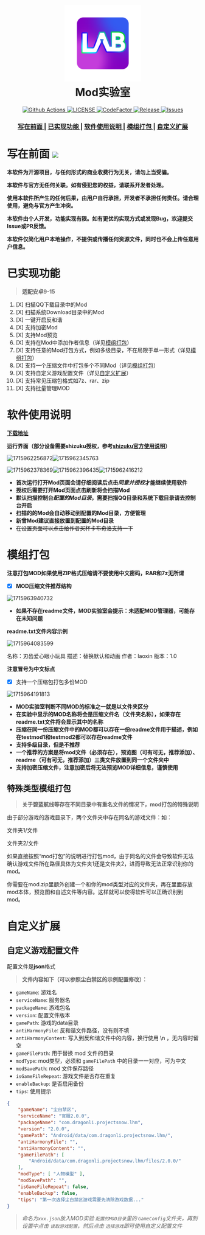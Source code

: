 <h1 align="center">
    <img src="https://github.com/laoxinH/crosscore-mod-manager/blob/main/app/src/main/res/drawable/start.webp" width="200" alt="Mod实验室">
  <br>Mod实验室<br>
</h1>

<p align="center">
  <a href="https://github.com/laoxinH/crosscore-mod-manager/actions/workflows/ci.yml">
    <img src="https://github.com/laoxinH/crosscore-mod-manager/actions/workflows/ci.yml/badge.svg" alt="Github Actions">
  </a>
  <a href="/LICENSE">
    <img src="https://img.shields.io/github/license/laoxinH/crosscore-mod-manager" alt="LICENSE">
  </a>
  <a href="https://www.codefactor.io/repository/github/laoxinH/crosscore-mod-manager">
    <img src="https://www.codefactor.io/repository/github/laoxinH/crosscore-mod-manager/badge" alt="CodeFactor">
  </a>
  <a href="https://github.com/laoxinH/crosscore-mod-manager/releases">
    <img src="https://img.shields.io/github/v/release/laoxinH/crosscore-mod-manager" alt="Release">
  </a>
  <a href="https://github.com/laoxinH/crosscore-mod-manager/issues">
    <img src="https://img.shields.io/github/issues/laoxinH/crosscore-mod-manager" alt="Issues">
  </a>
</p>

<div align="center">
  <h3>
    <a href="#写在前面">
    写在前面
    </a>
    <span> | </span>
    <a href="#已实现功能">
    已实现功能
    </a>
    <span> | </span>
    <a href="#软件使用说明">
    软件使用说明
    </a>
    <span> | </span>
    <a href="#模组打包">
    模组打包
    </a>
    <span> | </span>
    <a href="#自定义扩展">
    自定义扩展
    </a>
  </h3>
</div>

# 写在前面 [<img src="https://api.gitsponsors.com/api/badge/img?id=800784399" height="30">](https://api.gitsponsors.com/api/badge/link?p=anEQkoqzWiYoaPb+VA6SSIrvpqJp7BOcUsN0s+/a660jlr01Gl4Dr93b4G0yVxnKNEqBxzJYyCnvIuZlRtFz5Qi1wKLPXDBJKl5ZWCii/K82F7W4pXTScwMVUI+wXJN9EGdwHtFz39iajhyoHIqbnA==)

**本软件为开源项目，与任何形式的商业收费行为无关，请勿上当受骗。**

**本软件与官方无任何关联。如有侵犯您的权益，请联系开发者处理。**

**使用本软件所产生的任何后果，由用户自行承担，开发者不承担任何责任。请合理使用，避免与官方产生冲突。**

**本软件由个人开发，功能实现有限。如有更优的实现方式或发现Bug，欢迎提交Issue或PR反馈。**

**本软件仅简化用户本地操作，不提供或传播任何资源文件，同时也不会上传任意用户信息。**


# 已实现功能

> **适配安卓9-15**

1. [X] 扫描QQ下载目录中的Mod
2. [X] 扫描系统Download目录中的Mod
3. [X] 一键开启反和谐
4. [X] 支持加密Mod
5. [X] 支持Mod预览
6. [X] 支持在Mod中添加作者信息（详见[模组打包](#模组打包)）
7. [X] 支持任意的Mod打包方式，例如多级目录，不在局限于单一形式（详见[模组打包](#模组打包)）
8. [X] 支持一个压缩文件中打包多个不同Mod（详见[模组打包](#模组打包)）
9. [X] 支持自定义游戏配置文件（详见[自定义扩展](#自定义扩展)）
10. [X] 支持常见压缩包格式如7z、rar、zip
11. [X] 支持批量管理MOD

# 软件使用说明

**[下载地址](https://github.com/laoxinH/crosscore-mod-manager/releases)**

**运行界面（部分设备需要shizuku授权，参考[shizuku官方使用说明](https://shizuku.rikka.app/zh-hans/guide/setup/#%E9%80%9A%E8%BF%87%E6%97%A0%E7%BA%BF%E8%B0%83%E8%AF%95%E5%90%AF%E5%8A%A8)）**

![1715962256872](image/readme/1715962256872.png?msec=1715965017839 "app主页")![1715962345763](image/readme/1715962345763.png?msec=1715965017839 "首次打开Mod页面")

![1715962378369](/image/readme/1715962378369.png?msec=1715965017831 "shizuku授权")![1715962396435](/image/readme/1715962396435.png?msec=1715965017839 "扫描到的mod")![1715962416212](/image/readme/1715962416212.png?msec=1715965017839 "设置页面")

- **首次运行打开Mod页面会请仔细阅读后点击*同意并授权*才能继续使用软件**
- **授权后需要打开Mod页面点击刷新将会扫描Mod**
- **默认扫描控制台*配置的Mod目录*，需要扫描QQ目录和系统下载目录请去控制台开启**
- **扫描的的Mod会自动移动到配置的Mod目录，方便管理**
- **新曾Mod建议直接放置到配置的Mod目录**
- ~~在设置页面可以点击给作者买杯卡布奇洛支持一下~~

# 模组打包

**注意打包MOD如果使用ZIP格式压缩请不要使用中文密码，RAR和7z无所谓**

- [X] **MOD压缩文件推荐结构**

![1715963940732](/image/readme/1715963940732.png?msec=1715965017840)

- **如果不存在readme文件，MOD实验室会提示：未适配MOD管理器，可能存在未知问题**

**readme.txt文件内容示例**

![1715964083599](/image/readme/1715964083599.png?msec=1715965017836)

名称：刃齿爱心眼小玩具
描述：替换默认和动画
作者：laoxin
版本：1.0

**注意冒号为中文标点**

- [X] 支持一个压缩包打包多份MOD

![1715964191813](/image/readme/1715964191813.png?msec=1715965017839)

- **MOD实验室判断不同MOD的标准之一就是以文件夹区分**
- **在实验中显示的MOD名称将会是压缩文件名（文件夹名称），如果存在readme.txt文件将会显示其中的名称**
- **压缩在同一份压缩文件中的MOD都可以存在一份readme文件用于描述，例如在testmod1和testmod2都可以存在readme文件**
- **支持多级目录，但是不推荐**
- **一个推荐的方案是将mod文件（必须存在），预览图（可有可无，推荐添加）、readme（可有可无，推荐添加）三类文件放置到同一个文件夹中**
- **支持加密压缩文件，注意加密后将无法预览MOD详细信息，谨慎使用**

## 特殊类型模组打包

> **关于碧蓝航线等存在不同目录中有重名文件的情况下，mod打包的特殊说明**

由于部分游戏的游戏目录下，两个文件夹中存在同名的游戏文件：如：

文件夹1/文件

文件夹2/文件

如果直接按照“mod打包”的说明进行打包mod，由于同名的文件会导致软件无法确认游戏文件所在路径具体为文件夹1还是文件夹2，进而导致无法正常识别你的mod。

你需要在mod.zip里额外创建一个和你的mod类型对应的文件夹，再在里面存放mod本体，预览图和自述文件等内容。这样就可以使得软件可以正确识别到mod。

# 自定义扩展

## 自定义游戏配置文件

配置文件是**json**格式

> **文件内容如下（可以参照尘白禁区的示例配置修改）：**

- `gameName`: 游戏名
- `serviceName`: 服务器名
- `packageName`: 游戏包名
- `version`: 配置文件版本
- `gamePath`: 游戏的data目录
- `antiHarmonyFile`: 反和谐文件路径，没有则不填
- `antiHarmonyContent`: 写入到反和谐文件中的内容，换行使用 \n ，无内容时留空
- `gameFilePath`: 用于替换 mod 文件的目录
- `modType`: mod类型，必须和 `gameFilePath` 中的目录一一对应，可为中文
- `modSavePath`: mod 文件保存路径
- `isGameFileRepeat`: 游戏文件是否存在重复
- `enableBackup`: 是否启用备份
- `tips`: 使用提示

```json
{
    "gameName": "尘白禁区",  
    "serviceName": "官服2.0.0",  
    "packageName": "com.dragonli.projectsnow.lhm",  
    "version": "2.0.0",  
    "gamePath": "Android/data/com.dragonli.projectsnow.lhm/",  
    "antiHarmonyFile": "",  
    "antiHarmonyContent": "",  
    "gameFilePath": [
        "Android/data/com.dragonli.projectsnow.lhm/files/2.0.0/"
    ],
    "modType": [ "人物模型" ],
    "modSavePath": "",
    "isGameFileRepeat": false,
    "enableBackup": false,
    "tips": "第一次选择尘白禁区游戏需要先清除游戏数据..."
}
```

> **命名为*`xxx.json`*放入MOD实验 `配置的MOD目录`里的 `GameConfig`文件夹，再到设置中点击 `读取游戏配置`，然后点击 `选择游戏`即可使用自定义配置文件**
